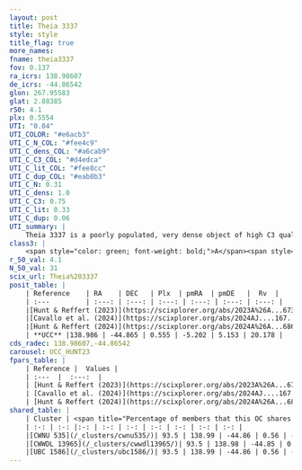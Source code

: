 ```yaml
---
layout: post
title: Theia 3337
style: style
title_flag: true
more_names: 
fname: theia3337
fov: 0.137
ra_icrs: 138.98607
de_icrs: -44.86542
glon: 267.95583
glat: 2.88385
r50: 4.1
plx: 0.5554
UTI: "0.04"
UTI_COLOR: "#e6acb3"
UTI_C_N_COL: "#fee4c9"
UTI_C_dens_COL: "#a6cab9"
UTI_C_C3_COL: "#d4edca"
UTI_C_lit_COL: "#fee8cc"
UTI_C_dup_COL: "#eab0b3"
UTI_C_N: 0.31
UTI_C_dens: 1.0
UTI_C_C3: 0.75
UTI_C_lit: 0.33
UTI_C_dup: 0.06
UTI_summary: |
    Theia 3337 is a poorly populated, very dense object of high C3 quality. It was recently reported in the literature.<br><br><span style="color: #99180f; font-weight: bold;">Warning: </span>This is very likely a duplicate object, which shares a large percentage of members with at least one previously reported entry.
class3: |
    <span style="color: green; font-weight: bold;">A</span><span style="color: #FFC300; font-weight: bold;">B</span>
r_50_val: 4.1
N_50_val: 31
scix_url: Theia%203337
posit_table: |
    | Reference    | RA    | DEC   | Plx  | pmRA  | pmDE   |  Rv  |
    | :---         | :---: | :---: | :---: | :---: | :---: | :---: |
    |[Hunt & Reffert (2023)](https://scixplorer.org/abs/2023A%26A...673A.114H) | 139.002 | -44.882 | 0.551 | -5.213 | 5.163 | 20.199 |
    |[Cavallo et al. (2024)](https://scixplorer.org/abs/2024AJ....167...12C) | 138.979 | -44.847 | 0.549 | -- | -- | -- |
    |[Hunt & Reffert (2024)](https://scixplorer.org/abs/2024A%26A...686A..42H) | 139.002 | -44.882 | 0.551 | -5.213 | 5.163 | 20.199 |
    | **UCC** |138.986 | -44.865 | 0.555 | -5.202 | 5.153 | 20.178 | 
cds_radec: 138.98607,-44.86542
carousel: UCC_HUNT23
fpars_table: |
    | Reference |  Values |
    | :---  |  :---:  |
    | [Hunt & Reffert (2023)](https://scixplorer.org/abs/2023A%26A...673A.114H) | `AV50=0.783, diffAV50=0.377, MOD50=11.195, logAge50=7.617` |
    | [Cavallo et al. (2024)](https://scixplorer.org/abs/2024AJ....167...12C) | `AV50=0.64, dMod50=11.04, logAge50=8.34, [Fe/H]50=-0.13` |
    | [Hunt & Reffert (2024)](https://scixplorer.org/abs/2024A%26A...686A..42H) | `MassJ=222.745` |
shared_table: |
    | Cluster | <span title="Percentage of members that this OC shares with the ones listed">%</span>   | RA   | DEC   | Plx   | pmRA  | pmDE  | Rv | UTI |
    | :-: | :-: |:-: | :-: | :-: | :-: | :-: | :-: | :-: |
    |[CWNU 535](/_clusters/cwnu535/)| 93.5 | 138.99 | -44.86 | 0.56 | -5.2 | 5.15 | 20.18 |0.0 |
    |[CWWDL 13965](/_clusters/cwwdl13965/)| 93.5 | 138.98 | -44.85 | 0.55 | -5.19 | 5.14 | 20.18 |0.14 |
    |[UBC 1586](/_clusters/ubc1586/)| 93.5 | 138.99 | -44.86 | 0.56 | -5.2 | 5.15 | 20.18 |0.36 |
---
```

